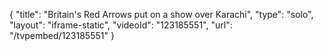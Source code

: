{
    "title": "Britain's Red Arrows put on a show over Karachi",
    "type": "solo",
    "layout": "iframe-static",
    "videoId": "123185551",
    "url": "\/tvpembed\/123185551"
}